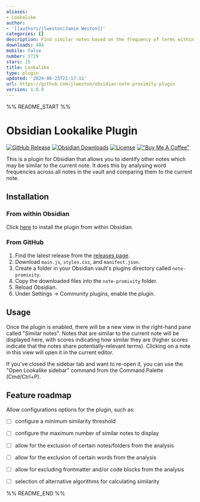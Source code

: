 ```yaml
---
aliases:
- Lookalike
author:
- '[[authors/jlweston|Jamie Weston]]'
categories: []
description: Find similar notes based on the frequency of terms within the vault.
downloads: 484
mobile: false
number: 1729
stars: 15
title: Lookalike
type: plugin
updated: '2024-06-23T21:17:11'
url: https://github.com/jlweston/obsidian-note-proximity-plugin
version: 1.0.9
---
```


%% README_START %%

# Obsidian Lookalike Plugin

[![GitHub Release](https://img.shields.io/github/v/release/jlweston/obsidian-note-proximity-plugin?sort=semver)](https://github.com/jlweston/obsidian-note-proximity-plugin/releases) [![Obsidian Downloads](https://img.shields.io/badge/dynamic/json?logo=obsidian&color=%23483699&label=downloads&query=%24%5B%22note-promixity%22%5D.downloads&url=https%3A%2F%2Fraw.githubusercontent.com%2Fobsidianmd%2Fobsidian-releases%2Fmaster%2Fcommunity-plugin-stats.json)](https://obsidian.md/plugins?id=note-promixity) [![License](https://img.shields.io/badge/license-MIT-blue.svg)](https://opensource.org/license/MIT) [!["Buy Me A Coffee"](https://img.shields.io/badge/-buy_me_a%C2%A0coffee-gray?logo=buy-me-a-coffee)](https://www.buymeacoffee.com/jamieweston)

This is a plugin for Obsidian that allows you to identify other notes which may be similar to the current note. It does this by analysing word frequencies across all notes in the vault and comparing them to the current note.

## Installation

### From within Obsidian

Click [here](https://obsidian.md/plugins?id=note-promixity) to install the plugin from within Obsidian.

### From GitHub

1. Find the latest release from the [releases page](https://github.com/jlweston/obsidian-note-proximity-plugin/releases).
2. Download `main.js`, `styles.css`, and `manifest.json`.
3. Create a folder in your Obsidian vault's plugins directory called `note-promixity`.
4. Copy the downloaded files into the `note-promixity` folder.
5. Reload Obsidian.
6. Under Settings -> Community plugins, enable the plugin.

## Usage

Once the plugin is enabled, there will be a new view in the right-hand pane called "Similar notes". Notes that are similar to the current note will be displayed here, with scores indicating how similar they are (higher scores indicate that the notes share potentially-relevant terms). Clicking on a note in this view will open it in the current editor.

If you've closed the sidebar tab and want to re-open it, you can use the "Open Lookalike sidebar" command from the Command Palette (Cmd/Ctrl+P).

## Feature roadmap

Allow configurations options for the plugin, such as:

-   [ ] configure a minimum similarity threshold
-   [ ] configure the maximum number of similar notes to display
-   [ ] allow for the exclusion of certain notes/folders from the analysis
-   [ ] allow for the exclusion of certain words from the analysis
-   [ ] allow for excluding frontmatter and/or code blocks from the analysis
-   [ ] selection of alternative algorithms for calculating similarity


%% README_END %%